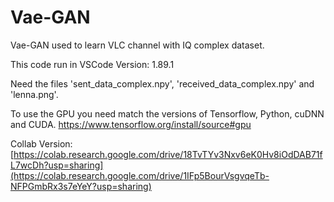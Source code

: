 # Vae-GAN
Vae-GAN used to learn VLC channel with IQ complex dataset.

This code run in VSCode Version: 1.89.1

Need the files 'sent_data_complex.npy', 'received_data_complex.npy' and 'lenna.png'.

To use the GPU you need match the versions of Tensorflow, Python, cuDNN and CUDA. https://www.tensorflow.org/install/source#gpu

Collab Version: [https://colab.research.google.com/drive/18TvTYv3Nxv6eK0Hv8iOdDAB71fL7wcDh?usp=sharing](https://colab.research.google.com/drive/1IFp5BourVsgvqeTb-NFPGmbRx3s7eYeY?usp=sharing)

